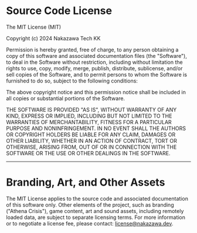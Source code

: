 # Source Code License

The MIT License (MIT)

Copyright (c) 2024 Nakazawa Tech KK

Permission is hereby granted, free of charge, to any person obtaining a copy
of this software and associated documentation files (the "Software"), to deal
in the Software without restriction, including without limitation the rights
to use, copy, modify, merge, publish, distribute, sublicense, and/or sell
copies of the Software, and to permit persons to whom the Software is
furnished to do so, subject to the following conditions:

The above copyright notice and this permission notice shall be included in all
copies or substantial portions of the Software.

THE SOFTWARE IS PROVIDED "AS IS", WITHOUT WARRANTY OF ANY KIND, EXPRESS OR
IMPLIED, INCLUDING BUT NOT LIMITED TO THE WARRANTIES OF MERCHANTABILITY,
FITNESS FOR A PARTICULAR PURPOSE AND NONINFRINGEMENT. IN NO EVENT SHALL THE
AUTHORS OR COPYRIGHT HOLDERS BE LIABLE FOR ANY CLAIM, DAMAGES OR OTHER
LIABILITY, WHETHER IN AN ACTION OF CONTRACT, TORT OR OTHERWISE, ARISING FROM,
OUT OF OR IN CONNECTION WITH THE SOFTWARE OR THE USE OR OTHER DEALINGS IN THE
SOFTWARE.

---

# Branding, Art, and Other Assets

The MIT License applies to the source code and associated documentation of this software only. Other elements of the project, such as branding ("Athena Crisis"), game content, art and sound assets, including remotely loaded data, are subject to separate licensing terms. For more information or to negotiate a license fee, please contact: license@nakazawa.dev.
